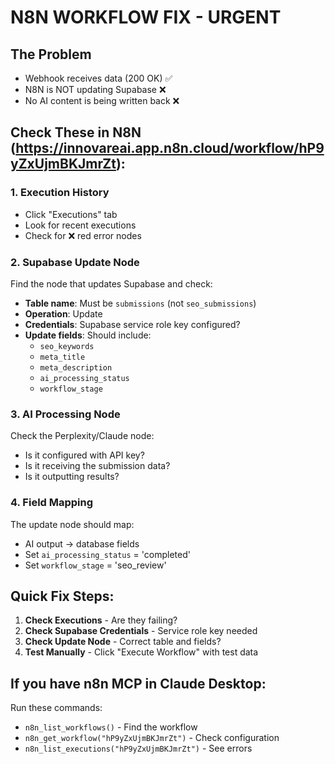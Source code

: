 # N8N WORKFLOW FIX - URGENT

## The Problem
- Webhook receives data (200 OK) ✅
- N8N is NOT updating Supabase ❌
- No AI content is being written back ❌

## Check These in N8N (https://innovareai.app.n8n.cloud/workflow/hP9yZxUjmBKJmrZt):

### 1. Execution History
- Click "Executions" tab
- Look for recent executions
- Check for ❌ red error nodes

### 2. Supabase Update Node
Find the node that updates Supabase and check:
- **Table name**: Must be `submissions` (not `seo_submissions`)
- **Operation**: Update
- **Credentials**: Supabase service role key configured?
- **Update fields**: Should include:
  - `seo_keywords`
  - `meta_title`
  - `meta_description`
  - `ai_processing_status`
  - `workflow_stage`

### 3. AI Processing Node
Check the Perplexity/Claude node:
- Is it configured with API key?
- Is it receiving the submission data?
- Is it outputting results?

### 4. Field Mapping
The update node should map:
- AI output → database fields
- Set `ai_processing_status` = 'completed'
- Set `workflow_stage` = 'seo_review'

## Quick Fix Steps:

1. **Check Executions** - Are they failing?
2. **Check Supabase Credentials** - Service role key needed
3. **Check Update Node** - Correct table and fields?
4. **Test Manually** - Click "Execute Workflow" with test data

## If you have n8n MCP in Claude Desktop:
Run these commands:
- `n8n_list_workflows()` - Find the workflow
- `n8n_get_workflow("hP9yZxUjmBKJmrZt")` - Check configuration
- `n8n_list_executions("hP9yZxUjmBKJmrZt")` - See errors